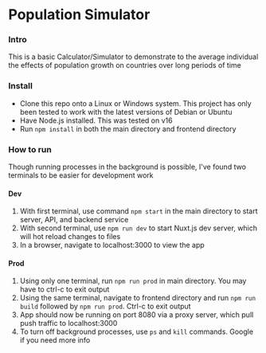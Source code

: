 # Population Simulator

### Intro
This is a basic Calculator/Simulator to demonstrate to the average individual the effects of population growth on countries over long periods of time

### Install

- Clone this repo onto a Linux or Windows system. This project has only been tested to work with the latest versions of Debian or Ubuntu
- Have Node.js installed. This was tested on v16
- Run `npm install` in both the main directory and frontend directory

### How to run

Though running processes in the background is possible, I've found two terminals to be easier for development work

#### Dev

1) With first terminal, use command `npm start` in the main directory to start server, API, and backend service
2) With second terminal, use `npm run dev` to start Nuxt.js dev server, which will hot reload changes to files
3) In a browser, navigate to localhost:3000 to view the app

#### Prod
1) Using only one terminal, run `npm run prod` in main directory. You may have to ctrl-c to exit output
2) Using the same terminal, navigate to frontend directory and run `npm run build` followed by `npm run prod`. Ctrl-c to exit output
3) App should now be running on port 8080 via a proxy server, which pull push traffic to localhost:3000
4) To turn off background processes, use `ps` and `kill` commands. Google if you need more info
